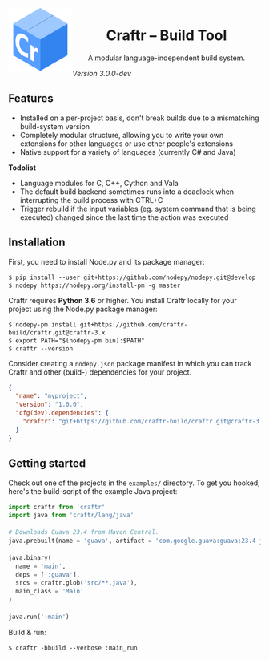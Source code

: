 <img align="left" src=".assets/craftr-logo.png">
<h1 align="center">Craftr &ndash; Build Tool</h1>
<p align="center">A modular language-independent build system.</p>

*Version 3.0.0-dev*

## Features

* Installed on a per-project basis, don't break builds due to a mismatching
  build-system version
* Completely modular structure, allowing you to write your own extensions
  for other languages or use other people's extensions
* Native support for a variety of languages (currently C# and Java)

__Todolist__

* Language modules for C, C++, Cython and Vala
* The default build backend sometimes runs into a deadlock when interrupting
  the build process with CTRL+C
* Trigger rebuild if the input variables (eg. system command that is being
  executed) changed since the last time the action was executed

## Installation

First, you need to install Node.py and its package manager:

    $ pip install --user git+https://github.com/nodepy/nodepy.git@develop
    $ nodepy https://nodepy.org/install-pm -g master

Craftr requires **Python 3.6** or higher. You install Craftr locally for your
project using the Node.py package manager:

    $ nodepy-pm install git+https://github.com/craftr-build/craftr.git@craftr-3.x
    $ export PATH="$(nodepy-pm bin):$PATH"
    $ craftr --version

Consider creating a `nodepy.json` package manifest in which you can track
Craftr and other (build-) dependencies for your project.

```json
{
  "name": "myproject",
  "version": "1.0.0",
  "cfg(dev).dependencies": {
    "craftr": "git+https://github.com/craftr-build/craftr.git@craftr-3.x"
  }
}
```

## Getting started

Check out one of the projects in the `examples/` directory. To get you hooked,
here's the build-script of the example Java project:

```python
import craftr from 'craftr'
import java from 'craftr/lang/java'

# Downloads Guava 23.4 from Maven Central.
java.prebuilt(name = 'guava', artifact = 'com.google.guava:guava:23.4-jre')

java.binary(
  name = 'main',
  deps = [':guava'],
  srcs = craftr.glob('src/**.java'),
  main_class = 'Main'
)

java.run(':main')
```

Build & run:

    $ craftr -bbuild --verbose :main_run
